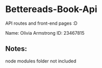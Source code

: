 # Bettereads-Book-Api

API routes and front-end pages :D

Name: Olivia Armstrong
ID: 23467815


## Notes:
node modules folder not included
